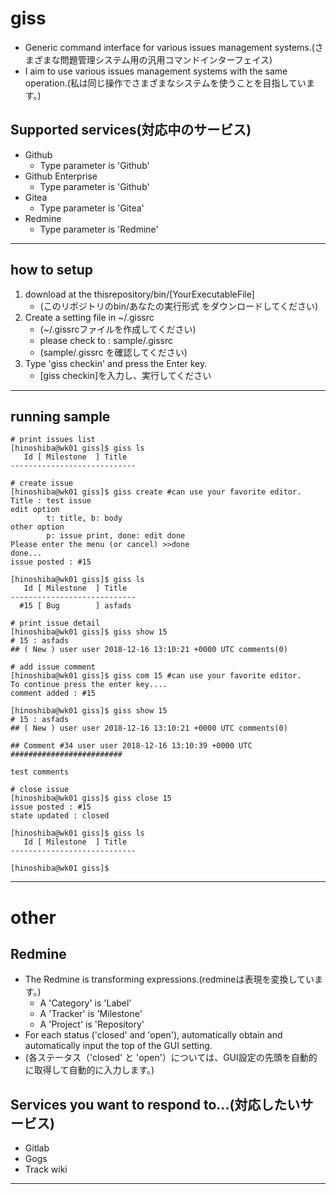 # giss

* Generic command interface for various issues management systems.(さまざまな問題管理システム用の汎用コマンドインターフェイス)
* I aim to use various issues management systems with the same operation.(私は同じ操作でさまざまなシステムを使うことを目指しています。)

## Supported services(対応中のサービス)

* Github
	* Type parameter is 'Github'
* Github Enterprise
	* Type parameter is 'Github'
* Gitea
	* Type parameter is 'Gitea'
* Redmine
	* Type parameter is 'Redmine'


---

## how to setup

1. download at the thisrepository/bin/[YourExecutableFile]
	* (このリポジトリのbin/あなたの実行形式 をダウンロードしてください)
2. Create a setting file in ~/.gissrc
	* (~/.gissrcファイルを作成してください)
	* please check to : sample/.gissrc
	* (sample/.gissrc を確認してください)
3. Type 'giss checkin' and press the Enter key.
	* [giss checkin]を入力し、実行してください

---

## running sample
```
# print issues list
[hinoshiba@wk01 giss]$ giss ls
   Id [ Milestone  ] Title
----------------------------

# create issue
[hinoshiba@wk01 giss]$ giss create #can use your favorite editor.
Title : test issue
edit option
        t: title, b: body
other option
        p: issue print, done: edit done
Please enter the menu (or cancel) >>done
done...
issue posted : #15

[hinoshiba@wk01 giss]$ giss ls
   Id [ Milestone  ] Title
----------------------------
  #15 [ Bug        ] asfads

# print issue detail
[hinoshiba@wk01 giss]$ giss show 15
# 15 : asfads
## ( New ) user user 2018-12-16 13:10:21 +0000 UTC comments(0)

# add issue comment
[hinoshiba@wk01 giss]$ giss com 15 #can use your favorite editor.
To continue press the enter key....
comment added : #15

[hinoshiba@wk01 giss]$ giss show 15
# 15 : asfads
## ( New ) user user 2018-12-16 13:10:21 +0000 UTC comments(0)

## Comment #34 user user 2018-12-16 13:10:39 +0000 UTC #########################

test comments

# close issue
[hinoshiba@wk01 giss]$ giss close 15
issue posted : #15
state updated : closed

[hinoshiba@wk01 giss]$ giss ls
   Id [ Milestone  ] Title
----------------------------

[hinoshiba@wk01 giss]$
```

---

# other

## Redmine
* The Redmine is transforming expressions.(redmineは表現を変換しています。)
	* A 'Category' is 'Label'
	* A 'Tracker' is 'Milestone'
	* A 'Project' is 'Repository'
* For each status ('closed' and 'open'), automatically obtain and automatically input the top of the GUI setting.
* (各ステータス（'closed' と 'open'）については、GUI設定の先頭を自動的に取得して自動的に入力します。)

## Services you want to respond to...(対応したいサービス)

* Gitlab
* Gogs
* Track wiki

---

